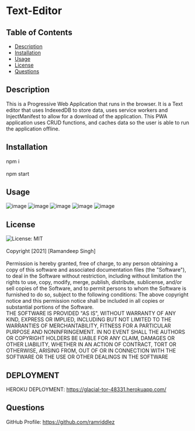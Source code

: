 # Text-Editor

## Table of Contents
* [Description](#desc) <br>
* [Installation](#install) <br>
* [Usage](#usage) <br>
* [License](#license) <br>
* [Questions](#questions) <br>


## Description
This is a Progressive Web Application that runs in the browser. It is a Text editor that uses IndexedDB to store data, uses service workers and InjectManifest to allow for a download of the application. This PWA application uses CRUD functions, and caches data so the user is able to run the application offline.
## Installation
npm i <br><br>
npm start <br>
## Usage
![image](https://user-images.githubusercontent.com/96890575/159395456-cd5ee2e9-b5c0-42af-b59d-cbb3e25a587e.png)
![image](https://user-images.githubusercontent.com/96890575/159395485-68423e98-a222-495c-87fb-2b92b76552de.png)
![image](https://user-images.githubusercontent.com/96890575/159395575-300e7e19-8dd4-4c24-b90c-da836a1e4ef3.png)
![image](https://user-images.githubusercontent.com/96890575/159395594-fc63e545-ffee-4b41-83ce-5bc8fc72d454.png)
![image](https://user-images.githubusercontent.com/96890575/159395631-4c7e04d9-711c-4af4-bf84-191198fbcd70.png)


## License
![License: MIT](https://img.shields.io/badge/License-MIT-yellow.svg)<br><br>
Copyright [2021] [Ramandeep Singh] <br><br>
Permission is hereby granted, free of charge, to any person obtaining a copy of this software and associated documentation files (the "Software"), to deal in the Software without restriction, including without limitation the rights to use, copy, modify, merge, publish, distribute, sublicense, and/or sell copies of the Software, and to permit persons to whom the Software is furnished to do so, subject to the following conditions:
   The above copyright notice and this permission notice shall be included in all copies or substantial portions of the Software.<br>
    THE SOFTWARE IS PROVIDED "AS IS", WITHOUT WARRANTY OF ANY KIND, EXPRESS OR IMPLIED, INCLUDING BUT NOT LIMITED TO THE WARRANTIES OF MERCHANTABILITY, FITNESS FOR A PARTICULAR PURPOSE AND NONINFRINGEMENT. IN NO EVENT SHALL THE AUTHORS OR COPYRIGHT HOLDERS BE LIABLE FOR ANY CLAIM, DAMAGES OR OTHER LIABILITY, WHETHER IN AN ACTION OF CONTRACT, TORT OR OTHERWISE, ARISING FROM, OUT OF OR IN CONNECTION WITH THE SOFTWARE OR THE USE OR OTHER DEALINGS IN THE SOFTWARE

## DEPLOYMENT

HEROKU DEPLOYMENT: https://glacial-tor-48331.herokuapp.com/
## Questions
GitHub Profile: https://github.com/ramriddlez <br><br>
